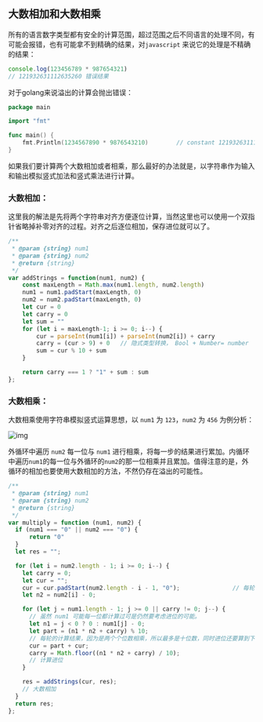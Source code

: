 ## 大数相加和大数相乘

所有的语言数字类型都有安全的计算范围，超过范围之后不同语言的处理不同，有可能会报错，也有可能拿不到精确的结果，对`javascript` 来说它的处理是不精确的结果：

```js
console.log(123456789 * 987654321)
// 121932631112635260 错误结果
```

对于golang来说溢出的计算会抛出错误：

```go
package main

import "fmt"

func main() {
	fmt.Println(1234567890 * 9876543210)		// constant 12193263111263526900 overflows int
}
```

如果我们要计算两个大数相加或者相乘，那么最好的办法就是，以字符串作为输入和输出模拟竖式加法和竖式乘法进行计算。

### 大数相加：

这里我的解法是先将两个字符串对齐方便逐位计算，当然这里也可以使用一个双指针省略掉补零对齐的过程。对齐之后逐位相加，保存进位就可以了。

```js
/**
 * @param {string} num1
 * @param {string} num2
 * @return {string}
 */
var addStrings = function(num1, num2) {
    const maxLength = Math.max(num1.length, num2.length)
    num1 = num1.padStart(maxLength, 0)
    num2 = num2.padStart(maxLength, 0)
    let cur = 0
    let carry = 0
    let sum = ""
    for (let i = maxLength-1; i >= 0; i--) {
        cur = parseInt(num1[i]) + parseInt(num2[i]) + carry
        carry = (cur > 9) + 0	// 隐式类型转换， Bool + Number= number
        sum = cur % 10 + sum
    }

    return carry === 1 ? "1" + sum : sum
};
```

### 大数相乘：

大数相乘使用字符串模拟竖式运算思想，以 `num1` 为 `123`，`num2` 为 `456` 为例分析：

![img](http://image.innoweb.cn/2020-06-25-123438.jpg)

外循环中遍历 `num2` 每一位与 `num1` 进行相乘，将每一步的结果进行累加。内循环中遍历`num1`的每一位与外循环的`num2`的那一位相乘并且累加。值得注意的是，外循环的相加也要使用大数相加的方法，不然仍存在溢出的可能性。

````js
/**
 * @param {string} num1
 * @param {string} num2
 * @return {string}
 */
var multiply = function (num1, num2) {
  if (num1 === "0" || num2 === "0") {
      return "0"
  }
  let res = "";

  for (let i = num2.length - 1; i >= 0; i--) {
    let carry = 0;
    let cur = "";
    cur = cur.padStart(num2.length - i - 1, "0");				// 每轮的计算结果后位补零。
    let n2 = num2[i] - 0;																// 拿到 num2 的当前位。

    for (let j = num1.length - 1; j >= 0 || carry != 0; j--) {		
      // 虽然 num1 可能每一位都计算过可是仍然要考虑进位的可能。
      let n1 = j < 0 ? 0 : num1[j] - 0;								
      let part = (n1 * n2 + carry) % 10;
      // 每轮的计算结果，因为是两个个位数相乘，所以最多是十位数，同时进位还要算到下一轮，所以每轮只需要给 cur 前面添加一位。
      cur = part + cur;
      carry = Math.floor((n1 * n2 + carry) / 10);
      // 计算进位
    }

    res = addStrings(cur, res);
    // 大数相加
  }
  return res;
};
````

